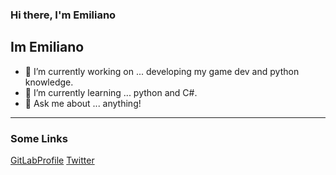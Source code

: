 ### Hi there, I'm Emiliano


## Im Emiliano
- 🔭 I’m currently working on ... developing my game dev and python knowledge.
- 🌱 I’m currently learning ... python and C#.
- 💬 Ask me about ... anything!

___
### Some Links
[GitLabProfile](https://github.com/Micemi/Micemi.git)
[Twitter](https://twitter.com/lhs_emi)
